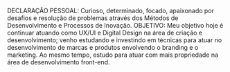 DECLARAÇÃO PESSOAL: 
Curioso, determinado, focado, apaixonado por desafios e resolução de problemas através dos Métodos de Desenvolvimento e Processos de Inovação.
OBJETIVO: 
Meu objetivo hoje é continuar atuando como UX/UI e Digital Design na área de criação e desenvolvimento; venho estudando e investindo em técnicas para atuar no desenvolvimento de marcas e produtos envolvendo o branding e o marketing. Ao mesmo tempo, estudo para atuar com mais propriedade na área de desenvolvimento front-end.